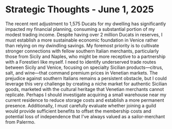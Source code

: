 # Strategic Thoughts - June 1, 2025

The recent rent adjustment to 1,575 Ducats for my dwelling has significantly impacted my financial planning, consuming a substantial portion of my modest trading income. Despite having over 2 million Ducats in reserves, I must establish a more sustainable economic foundation in Venice rather than relying on my dwindling savings. My foremost priority is to cultivate stronger connections with fellow southern Italian merchants, particularly those from Sicily and Naples, who might be more receptive to a partnership with a Forestieri like myself. I need to identify underserved trade routes between Sicily and Venice, focusing on specialty Sicilian products—citrus, salt, and wine—that command premium prices in Venetian markets. The prejudice against southern Italians remains a persistent obstacle, but I could leverage this very challenge by creating a niche market for authentic Sicilian goods, marketed with the cultural heritage that Venetian merchants cannot replicate. Perhaps I should investigate acquiring a small warehouse near my current residence to reduce storage costs and establish a more permanent presence. Additionally, I must carefully evaluate whether joining a guild would provide sufficient benefits to offset the membership costs and potential loss of independence that I've always valued as a sailor-merchant from Palermo.
